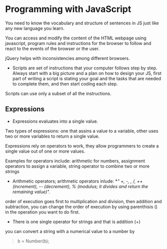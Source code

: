 # Programming with JavaScript

You need to know the vocabulary and structure of sentences in JS just like any new language you learn.

You can access and modify the content of the HTML webpage using javascript, program rules and instructions for the browser to follow and react to the events of the browser or the user.

jQuery helps with inconsistencies among different browsers.

* Scripts are set of instructions that your computer follows step by step.
Always start with a big picture and a plan on how to design your JS, first part of writing a script is stating your goal and the tasks that are needed to complete them, and then start coding each step.

Scripts can use only a subset of all the instructions.

## Expressions

* Expressions evaluates into a single value.

Two types of expressions: one that assins a value to a variable, other uses two or more variables to return a single value.

Expressions rely on operators to work, they allow programmers to create a single value out of one or more values.

Examples for operators include: arithmetic for numbers, assignment operators to assign a variable, string operator to combine two or more strings

* Arithmetic operators; arithmetic operators inlude: **" +, -, *, /, ++ (increment), -- (decrement), % (modulus; it divides and return the remaining value)".**

order of execution goes first to multiplication and division, then addition and subtraction, you can change the order of execution by using parenthisis () in the operation you want to do first.

* There is one single operator for strings and that is addition (+) 

you can convert a string with a numerical value to a number by 
> b = Number(b);



